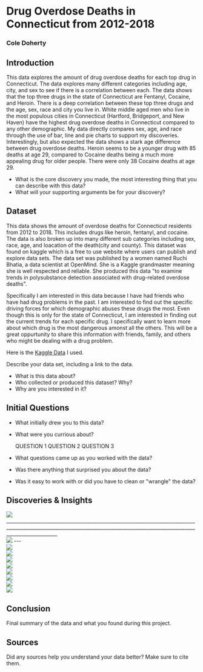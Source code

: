 # Drug Overdose Deaths in Connecticut from 2012-2018
### Cole Doherty

## Introduction
This data explores the amount of drug overdose deaths for each top drug in Connecticut. The data explores many different categories including age, city, and sex to see if there is a correlation between each. The data shows that the top three drugs in the state of Connecticut are Fentanyl, Cocaine, and Heroin. There is a deep correlation between these top three drugs and the age, sex, race and city you live in. White middle aged men who live in the most populous cities in Connecticut (Hartford, Bridgeport, and New Haven) have the highest drug overdose deaths in Connecticut compared to any other demographic. My data directly compares sex, age, and race through the use of bar, line and pie charts to support my discoveries. Interestingly, but also expected the data shows a stark age difference between drug overdose deaths. Heroin seems to be a younger drug with 85 deaths at age 29, compared to Cocaine deaths being a much more appealing drug for older people. There were only 38 Cocaine deaths at age 29.
- What is the core discovery you made, the most interesting thing that you can describe with this data? 
- What will your supporting arguments be for your discovery?

## Dataset 

This data shows the amount of overdose deaths for Connecticut residents from 2012 to 2018. This includes drugs like heroin, fentanyl, and cocaine. The data is also broken up into many different sub categories including sex, race, age, and loacation of the death(city and county). This dataset was found on kaggle which is a free to use website where users can publish and explore data sets. The data set was published by a women named Ruchi Bhatia, a data scientist at OpenMind. She is a Kaggle grandmaster meaning she is well respected and reliable. She produced this data "to examine trends in polysubstance detection associated with drug-related overdose deaths".

Specifically I am interested in this data because I have had friends who have had drug problems in the past. I am interested to find out the specific driving forces for which demographic abuses these drugs the most. Even though this is only for the state of Connecticut, I am interested in finding out the current trends for each specific drug. I specifically want to learn more about which drug is the most dangerous amonst all the others. This will be a great oppurtunity to share this information with friends, family, and others who might be dealing with a drug problem. 

Here is the [Kaggle Data](https://www.kaggle.com/ruchi798/drug-overdose-deaths) I used.



Describe your data set, including a link to the data. 
- What is this data about?
- Who collected or produced this dataset? Why?
- Why are you interested in it?

## Initial Questions

- What initially drew you to this data? 
- What were you currious about? 

    QUESTION 1
    QUESTION 2
    QUESTION 3
  
- What questions came up as you worked with the data? 
- Was there anything that surprised you about the data?
- Was it easy to work with or did you have to clean or "wrangle" the data?

## Discoveries & Insights

<img src="https://cdn.discordapp.com/attachments/899489276700557352/949050124615692288/unknown.png">
_________________________________________________________________________________________________________________________________________________________________________________
<br>
<img src="https://media.discordapp.net/attachments/899489276700557352/949051357430702110/unknown.png?width=580&height=676">
---
<br>
<img src="https://media.discordapp.net/attachments/899489276700557352/949051785904021604/unknown.png?width=880&height=676">
<br>
<img src="https://media.discordapp.net/attachments/899489276700557352/949052157171224637/unknown.png?width=815&height=676">
<br>
<img src="https://media.discordapp.net/attachments/899489276700557352/949052415842340864/unknown.png?width=870&height=676">
<br>
<img src="https://media.discordapp.net/attachments/899489276700557352/949055992476352562/unknown.png?width=894&height=676">
<br>
<img src="https://media.discordapp.net/attachments/899489276700557352/949052988763275294/unknown.png?width=879&height=676">
<br>
<img src="https://media.discordapp.net/attachments/899489276700557352/949056292331339836/unknown.png?width=887&height=676">
<br>
<img src="https://media.discordapp.net/attachments/899489276700557352/949053570177703966/unknown.png?width=857&height=676">
<br>
<img src="https://media.discordapp.net/attachments/899489276700557352/949053807650828318/unknown.png?width=876&height=676">


## Conclusion

Final summary of the data and what you found during this project.

## Sources

Did any sources help you understand your data better? Make sure to cite them.
